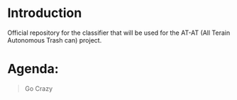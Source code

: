 # Introduction
Official repository for the classifier that will be used for the AT-AT (All Terain Autonomous Trash can) project. 

# Agenda:
> Go Crazy